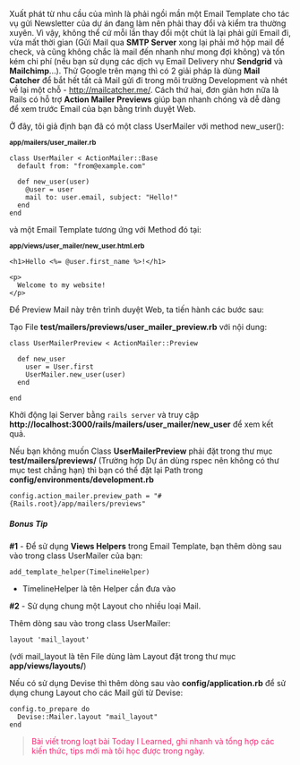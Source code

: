 Xuất phát từ nhu cầu của mình là phải ngồi mần một Email Template cho tác vụ gửi Newsletter của dự án đang làm nên phải thay đổi và kiểm tra thường xuyên. Vì vậy, không thể cứ mỗi lần thay đổi một chút là lại phải gửi Email đi, vừa mất thời gian (Gửi Mail qua **SMTP Server** xong lại phải mở hộp mail để check, và cũng không chắc là mail đến nhanh như mong đợi không) và tốn kém chi phí (nếu bạn sử dụng các dịch vụ Email Delivery như **Sendgrid** và **Mailchimp**...). Thử Google trên mạng thì có 2 giải pháp là dùng **Mail Catcher** để bắt hết tất cả Mail gửi đi trong môi trường Development và nhét về lại một chỗ - http://mailcatcher.me/. Cách thứ hai, đơn giản hơn nữa là Rails có hỗ trợ **Action Mailer Previews** giúp bạn nhanh chóng và dễ dàng để xem trước Email của bạn bằng trình duyệt Web.

Ở đây, tôi giả định bạn đã có một class UserMailer với method new_user():

<small>**app/mailers/user_mailer.rb**</small>
```
class UserMailer < ActionMailer::Base
  default from: "from@example.com"

  def new_user(user)
    @user = user
    mail to: user.email, subject: "Hello!"
  end
end
```

và một Email Template tương ứng với Method đó tại:

<small>**app/views/user\_mailer/new\_user.html.erb**</small>
```
<h1>Hello <%= @user.first_name %>!</h1>

<p>
  Welcome to my website!
</p>
```

Để Preview Mail này trên trình duyệt Web, ta tiến hành các bước sau:

Tạo File **test/mailers/previews/user\_mailer\_preview.rb** với nội dung:

```
class UserMailerPreview < ActionMailer::Preview

  def new_user
    user = User.first
    UserMailer.new_user(user)
  end

end
```
Khởi động lại Server bằng `rails server` và truy cập **http://localhost:3000/rails/mailers/user\_mailer/new\_user** để xem kết quả.

Nếu bạn không muốn Class **UserMailerPreview** phải đặt trong thư mục **test/mailers/previews/** (Trường hợp Dự án dùng rspec nên không có thư mục test chẳng hạn) thì bạn có thể đặt lại Path trong **config/environments/development.rb**
```
config.action_mailer.preview_path = "#{Rails.root}/app/mailers/previews"
```

##### Bonus Tip

**\#1** - Để sử dụng **Views Helpers** trong Email Template, bạn thêm dòng sau vào trong class UserMailer của bạn:


```
add_template_helper(TimelineHelper)
```
- TimelineHelper là tên Helper cần đưa vào

**\#2** - Sử dụng chung một Layout cho nhiều loại Mail.

Thêm dòng sau vào trong class UserMailer:

```
layout 'mail_layout'
```
(với mail_layout là tên File dùng làm Layout đặt trong thư mục **app/views/layouts/**)

Nếu có sử dụng Devise thì thêm dòng sau vào **config/application.rb** để sử dụng chung Layout cho các Mail gửi từ Devise:

```
config.to_prepare do
  Devise::Mailer.layout "mail_layout"
end
```

><span style="color: #f92672;"> Bài viết trong loạt bài Today I Learned, ghi nhanh và tổng hợp các kiến thức, tips mới mà tôi học được trong ngày.</span>